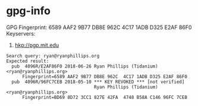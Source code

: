# gpg-info
GPG Fingerprint: 6589 AAF2 9B77 DB8E 962C  4C17 1ADB D325 E2AF 86F0
Keyservers:
1. [hkp://pgp.mit.edu](https://pgp.mit.edu/)
```
Search query: ryan@ryanphillips.org
Expected result: 
  pub  4096R/E2AF86F0 2018-06-26 Ryan Phillips (Tidanium) <ryan@ryanphillips.org>
      Fingerprint=6589 AAF2 9B77 DB8E 962C  4C17 1ADB D325 E2AF 86F0
  pub  4096R/96FC7CEB 2018-05-10 *** KEY REVOKED *** [not verified]
                                 Ryan Phillips (Tidanium) <ryan@ryanphillips.org>
      Fingerprint=BD69 8D72 3CC1 827E 42FA  4748 B58A C146 96FC 7CEB
```

